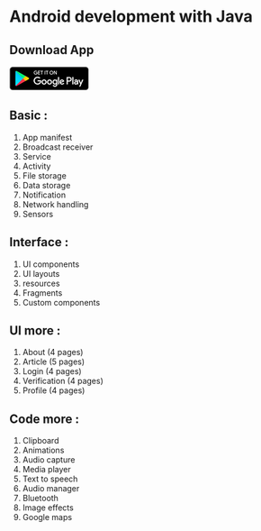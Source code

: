 # Android development with Java

## Download App
[![Get it on Google Play](app/src/main/res/drawable/play_store.png)](https://play.google.com/store/apps/details?id=limitless.android.androiddevelopmentjava)

## Basic :
1. App manifest
2. Broadcast receiver
3. Service
4. Activity
5. File storage
6. Data storage
7. Notification
8. Network handling
9. Sensors

## Interface :
1. UI components
2. UI layouts
3. resources
4. Fragments
5. Custom components

## UI more :
1. About (4 pages)
2. Article (5 pages)
3. Login (4 pages)
4. Verification (4 pages)
5. Profile (4 pages)

## Code more :
1. Clipboard
2. Animations
3. Audio capture
4. Media player
5. Text to speech
6. Audio manager
7. Bluetooth
8. Image effects
9. Google maps
